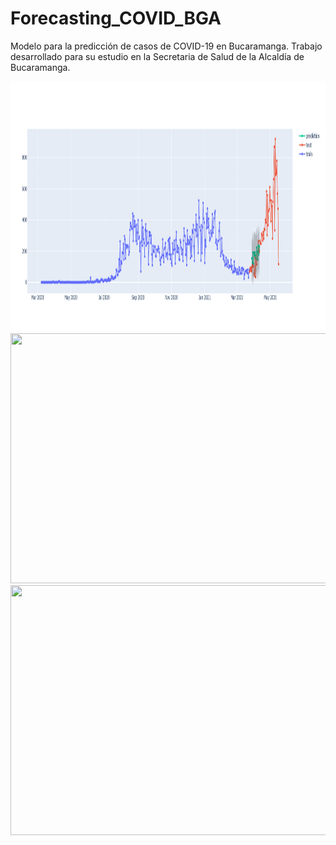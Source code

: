 # Forecasting_COVID_BGA
Modelo para la predicción de casos de COVID-19 en Bucaramanga. Trabajo desarrollado para su estudio en la Secretaria de Salud de la Alcaldía de Bucaramanga.

<img src="https://github.com/jeffersonrodriguezc/Forecasting_COVID_BGA/blob/main/images/Xgboost_directo_results.gif?raw=true](https://github.com/jeffersonrodriguezc/Forecasting_COVID_BGA/blob/main/images/Xgboost_directo_results.gif?raw=true" width="750" height="400" />

<img src="https://github.com/jeffersonrodriguezc/Forecasting_COVID_BGA/blob/main/images/Xgboost_directo_results_smooth.gif](https://github.com/jeffersonrodriguezc/Forecasting_COVID_BGA/blob/main/images/Xgboost_directo_results.gif?raw=true" width="750" height="400" />

<img src="https://github.com/jeffersonrodriguezc/Forecasting_COVID_BGA/blob/main/images/forecast_greykite.png](https://github.com/jeffersonrodriguezc/Forecasting_COVID_BGA/blob/main/images/Xgboost_directo_results.gif?raw=true" width="750" height="400" />
